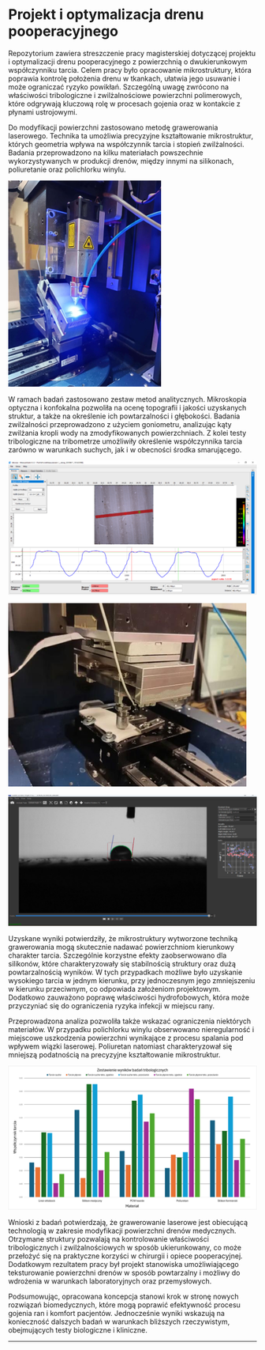 # Projekt i optymalizacja drenu pooperacyjnego

Repozytorium zawiera streszczenie pracy magisterskiej dotyczącej projektu i optymalizacji drenu pooperacyjnego z powierzchnią o dwukierunkowym współczynniku tarcia. Celem pracy było opracowanie mikrostruktury, która poprawia kontrolę położenia drenu w tkankach, ułatwia jego usuwanie i może ograniczać ryzyko powikłań. Szczególną uwagę zwrócono na właściwości tribologiczne i zwilżalnościowe powierzchni polimerowych, które odgrywają kluczową rolę w procesach gojenia oraz w kontakcie z płynami ustrojowymi.  

Do modyfikacji powierzchni zastosowano metodę grawerowania laserowego. Technika ta umożliwia precyzyjne kształtowanie mikrostruktur, których geometria wpływa na współczynnik tarcia i stopień zwilżalności. Badania przeprowadzono na kilku materiałach powszechnie wykorzystywanych w produkcji drenów, między innymi na silikonach, poliuretanie oraz polichlorku winylu.  

![Schemat procesu grawerowania](photos/Obraz1.png)  

W ramach badań zastosowano zestaw metod analitycznych. Mikroskopia optyczna i konfokalna pozwoliła na ocenę topografii i jakości uzyskanych struktur, a także na określenie ich powtarzalności i głębokości. Badania zwilżalności przeprowadzono z użyciem goniometru, analizując kąty zwilżania kropli wody na zmodyfikowanych powierzchniach. Z kolei testy tribologiczne na tribometrze umożliwiły określenie współczynnika tarcia zarówno w warunkach suchych, jak i w obecności środka smarującego.  

![Przykładowe wyniki badań (mikroskop, kamera zwilżalności, wykres tarcia)](photos/Obraz3.png)

![Przykładowe wyniki badań (mikroskop, kamera zwilżalności, wykres tarcia)](photos/Obraz5.png)

![Przykładowe wyniki badań (mikroskop, kamera zwilżalności, wykres tarcia)](photos/Obraz4.png)   

Uzyskane wyniki potwierdziły, że mikrostruktury wytworzone techniką grawerowania mogą skutecznie nadawać powierzchniom kierunkowy charakter tarcia. Szczególnie korzystne efekty zaobserwowano dla silikonów, które charakteryzowały się stabilnością struktury oraz dużą powtarzalnością wyników. W tych przypadkach możliwe było uzyskanie wysokiego tarcia w jednym kierunku, przy jednoczesnym jego zmniejszeniu w kierunku przeciwnym, co odpowiada założeniom projektowym. Dodatkowo zauważono poprawę właściwości hydrofobowych, która może przyczyniać się do ograniczenia ryzyka infekcji w miejscu rany.  

Przeprowadzona analiza pozwoliła także wskazać ograniczenia niektórych materiałów. W przypadku polichlorku winylu obserwowano nieregularność i miejscowe uszkodzenia powierzchni wynikające z procesu spalania pod wpływem wiązki laserowej. Poliuretan natomiast charakteryzował się mniejszą podatnością na precyzyjne kształtowanie mikrostruktur.  

![Wykres zbiorczy z badań tarcia](photos/Obraz2.png)  

Wnioski z badań potwierdzają, że grawerowanie laserowe jest obiecującą technologią w zakresie modyfikacji powierzchni drenów medycznych. Otrzymane struktury pozwalają na kontrolowanie właściwości tribologicznych i zwilżalnościowych w sposób ukierunkowany, co może przełożyć się na praktyczne korzyści w chirurgii i opiece pooperacyjnej. Dodatkowym rezultatem pracy był projekt stanowiska umożliwiającego teksturowanie powierzchni drenów w sposób powtarzalny i możliwy do wdrożenia w warunkach laboratoryjnych oraz przemysłowych.  

Podsumowując, opracowana koncepcja stanowi krok w stronę nowych rozwiązań biomedycznych, które mogą poprawić efektywność procesu gojenia ran i komfort pacjentów. Jednocześnie wyniki wskazują na konieczność dalszych badań w warunkach bliższych rzeczywistym, obejmujących testy biologiczne i kliniczne.  

---


